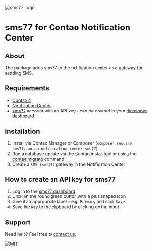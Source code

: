 ![](https://www.sms77.io/wp-content/uploads/2019/07/sms77-Logo-400x79.png "sms77 Logo")

# sms77 for Contao Notification Center

## About

The package adds sms77 to the notification center as a gateway for sending SMS.

## Requirements

- [Contao 4](https://contao.org/)
- [Notification Center](https://github.com/terminal42/contao-notification_center)
- [sms77](https://www.sms77.io) account with an API key - can be created in
  your [developer dashboard](https://app.sms77.io/developer)

## Installation

1. Install via Contao Manager or
   Composer (`composer require sms77/contao-notification_center-sms77`)
2. Run a database update via the Contao install tool or using
   the [contao:migrate](https://docs.contao.org/dev/reference/commands/) command
3. Create a `SMS (sms77)` gateway in the Notification Center

## How to create an API key for sms77

1. Log in to the [sms77 dashboard](https://app.sms77.io/developer)
2. Click on the round green button with a plus shaped icon
3. Give it an appropriate label - e.g. `Primary` and click `Save`
5. Save the `Key` to the clipboard by clicking on the input

## Support

Need help? Feel free to [contact us](https://www.sms77.io/en/company/contact).

[![MIT](https://img.shields.io/badge/License-MIT-teal.svg)](LICENSE)
